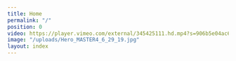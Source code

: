 ```yaml
---
title: Home
permalink: "/"
position: 0
video: https://player.vimeo.com/external/345425111.hd.mp4?s=906b5e04ac62e25bc2e0186073074895bf705927&profile_id=175
image: "/uploads/Hero_MASTER4_6_29_19.jpg"
layout: index
---
```


